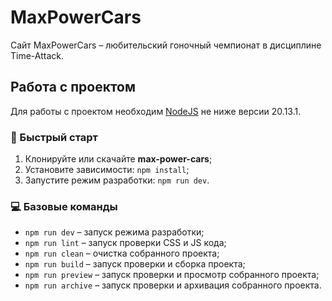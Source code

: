 # MaxPowerCars

Cайт MaxPowerCars – любительский гоночный чемпионат в дисциплине Time-Attack.

## Работа с проектом

Для работы с проектом необходим [NodeJS](https://nodejs.org/) не ниже версии 20.13.1.

### 🚀 Быстрый старт

1. Клонируйте или скачайте **max-power-cars**;
2. Установите зависимости: `npm install`;
3. Запустите режим разработки: `npm run dev`.

### 💻 Базовые команды

- `npm run dev` – запуск режима разработки;
- `npm run lint` – запуск проверки CSS и JS кода;
- `npm run clean` – очистка собранного проекта;
- `npm run build` – запуск проверки и сборка проекта;
- `npm run preview` – запуск проверки и просмотр собранного проекта;
- `npm run archive` – запуск проверки и архивация собранного проекта.
